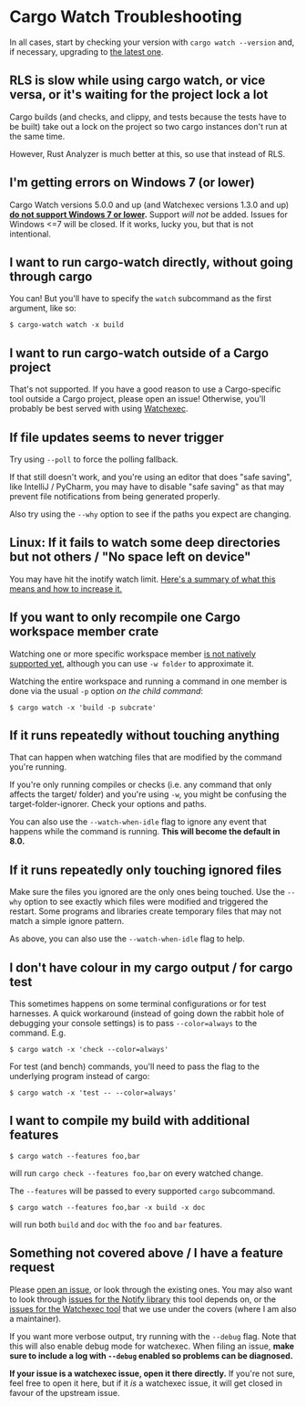 # Cargo Watch Troubleshooting

In all cases, start by checking your version with `cargo watch --version` and,
if necessary, upgrading to [the latest one][cw-downloads].

[cw-downloads]: https://watchexec.github.io/downloads/cargo-watch

## RLS is slow while using cargo watch, or vice versa, or it's waiting for the project lock a lot

Cargo builds (and checks, and clippy, and tests because the tests have to be
built) take out a lock on the project so two cargo instances don't run at the
same time.

However, Rust Analyzer is much better at this, so use that instead of RLS.

## I'm getting errors on Windows 7 (or lower)

Cargo Watch versions 5.0.0 and up (and Watchexec versions 1.3.0 and up) **[do
not support Windows 7 or lower][i-69].** Support _will not_ be added. Issues for
Windows <=7 will be closed. If it works, lucky you, but that is not intentional.

[i-69]: https://github.com/watchexec/cargo-watch/issues/69

## I want to run cargo-watch directly, without going through cargo

You can! But you'll have to specify the `watch` subcommand as the first
argument, like so:

```
$ cargo-watch watch -x build
```

## I want to run cargo-watch outside of a Cargo project

That's not supported. If you have a good reason to use a Cargo-specific tool
outside a Cargo project, please open an issue! Otherwise, you'll probably be
best served with using [Watchexec].

[Watchexec]: https://watchexec.github.io

## If file updates seems to never trigger

Try using `--poll` to force the polling fallback.

If that still doesn't work, and you're using an editor that does "safe saving",
like IntelliJ / PyCharm, you may have to disable "safe saving" as that may
prevent file notifications from being generated properly.

Also try using the `--why` option to see if the paths you expect are changing.

## Linux: If it fails to watch some deep directories but not others / "No space left on device"

You may have hit the inotify watch limit. [Here's a summary of what this means
and how to increase it.][inotify limit]

[inotify limit]: https://watchexec.github.io/docs/inotify-limits.html

## If you want to only recompile one Cargo workspace member crate

Watching one or more specific workspace member [is not natively supported yet][i-52],
although you can use `-w folder` to approximate it.

Watching the entire workspace and running a command in one member is done via
the usual `-p` option _on the child command_:

```
$ cargo watch -x 'build -p subcrate'
```

[i-52]: https://github.com/watchexec/cargo-watch/issues/52

## If it runs repeatedly without touching anything

That can happen when watching files that are modified by the command you're
running.

If you're only running compiles or checks (i.e. any command that only affects
the target/ folder) and you're using `-w`, you might be confusing the
target-folder-ignorer. Check your options and paths.

You can also use the `--watch-when-idle` flag to ignore any event that happens
while the command is running. **This will become the default in 8.0.**

## If it runs repeatedly only touching ignored files

Make sure the files you ignored are the only ones being touched. Use the
`--why` option to see exactly which files were modified and triggered the
restart. Some programs and libraries create temporary files
that may not match a simple ignore pattern.

As above, you can also use the `--watch-when-idle` flag to help.

## I don't have colour in my cargo output / for cargo test

This sometimes happens on some terminal configurations or for test harnesses.
A quick workaround (instead of going down the rabbit hole of debugging your
console settings) is to pass `--color=always` to the command. E.g.

```
$ cargo watch -x 'check --color=always'
```

For test (and bench) commands, you'll need to pass the flag to the underlying
program instead of cargo:

```
$ cargo watch -x 'test -- --color=always'
```

## I want to compile my build with additional features

```
$ cargo watch --features foo,bar
```

will run `cargo check --features foo,bar` on every watched change.

The `--features` will be passed to every supported `cargo` subcommand.

```
$ cargo watch --features foo,bar -x build -x doc
```

will run both `build` and `doc` with the `foo` and `bar` features.

## Something not covered above / I have a feature request

Please [open an issue][watch-issues], or look through the existing ones. You
may also want to look through [issues for the Notify library][notify-issues]
this tool depends on, or the [issues for the Watchexec tool][watchexec-issues]
that we use under the covers (where I am also a maintainer).

If you want more verbose output, try running with the `--debug` flag. Note that
this will also enable debug mode for watchexec. When filing an issue, **make
sure to include a log with `--debug` enabled so problems can be diagnosed.**

**If your issue is a watchexec issue, open it there directly.** If you're not
sure, feel free to open it here, but if it _is_ a watchexec issue, it will get
closed in favour of the upstream issue.

[notify-issues]: https://github.com/notify-rs/notify/issues
[watch-issues]: https://github.com/watchexec/cargo-watch/issues
[watchexec-issues]: https://github.com/watchexec/watchexec/issues
